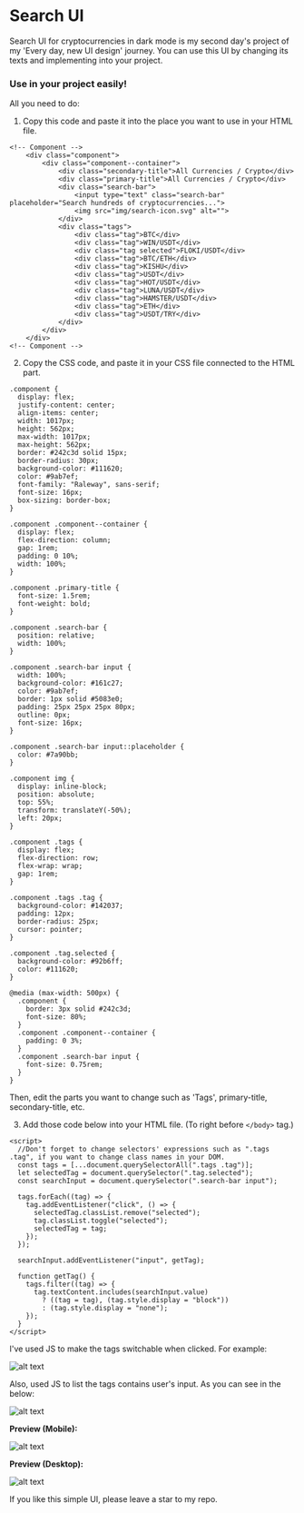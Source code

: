 # Search UI

Search UI for cryptocurrencies in dark mode is my second day's project of my 'Every day, new UI design' journey. You can use this UI by changing its texts and implementing into your project.

### Use in your project easily!

All you need to do:

1. Copy this code and paste it into the place you want to use in your HTML file.

```
<!-- Component -->
    <div class="component">
        <div class="component--container">
            <div class="secondary-title">All Currencies / Crypto</div>
            <div class="primary-title">All Currencies / Crypto</div>
            <div class="search-bar">
                <input type="text" class="search-bar" placeholder="Search hundreds of cryptocurrencies...">
                <img src="img/search-icon.svg" alt="">
            </div>
            <div class="tags">
                <div class="tag">BTC</div>
                <div class="tag">WIN/USDT</div>
                <div class="tag selected">FLOKI/USDT</div>
                <div class="tag">BTC/ETH</div>
                <div class="tag">KISHU</div>
                <div class="tag">USDT</div>
                <div class="tag">HOT/USDT</div>
                <div class="tag">LUNA/USDT</div>
                <div class="tag">HAMSTER/USDT</div>
                <div class="tag">ETH</div>
                <div class="tag">USDT/TRY</div>
            </div>
        </div>
    </div>
<!-- Component -->
```

2. Copy the CSS code, and paste it in your CSS file connected to the HTML part.

```
.component {
  display: flex;
  justify-content: center;
  align-items: center;
  width: 1017px;
  height: 562px;
  max-width: 1017px;
  max-height: 562px;
  border: #242c3d solid 15px;
  border-radius: 30px;
  background-color: #111620;
  color: #9ab7ef;
  font-family: "Raleway", sans-serif;
  font-size: 16px;
  box-sizing: border-box;
}

.component .component--container {
  display: flex;
  flex-direction: column;
  gap: 1rem;
  padding: 0 10%;
  width: 100%;
}

.component .primary-title {
  font-size: 1.5rem;
  font-weight: bold;
}

.component .search-bar {
  position: relative;
  width: 100%;
}

.component .search-bar input {
  width: 100%;
  background-color: #161c27;
  color: #9ab7ef;
  border: 1px solid #5083e0;
  padding: 25px 25px 25px 80px;
  outline: 0px;
  font-size: 16px;
}

.component .search-bar input::placeholder {
  color: #7a90bb;
}

.component img {
  display: inline-block;
  position: absolute;
  top: 55%;
  transform: translateY(-50%);
  left: 20px;
}

.component .tags {
  display: flex;
  flex-direction: row;
  flex-wrap: wrap;
  gap: 1rem;
}

.component .tags .tag {
  background-color: #142037;
  padding: 12px;
  border-radius: 25px;
  cursor: pointer;
}

.component .tag.selected {
  background-color: #92b6ff;
  color: #111620;
}

@media (max-width: 500px) {
  .component {
    border: 3px solid #242c3d;
    font-size: 80%;
  }
  .component .component--container {
    padding: 0 3%;
  }
  .component .search-bar input {
    font-size: 0.75rem;
  }
}
```

Then, edit the parts you want to change such as 'Tags', primary-title, secondary-title, etc.

3. Add those code below into your HTML file. (To right before `</body>` tag.)

```
<script>
  //Don't forget to change selectors' expressions such as ".tags .tag", if you want to change class names in your DOM.
  const tags = [...document.querySelectorAll(".tags .tag")];
  let selectedTag = document.querySelector(".tag.selected");
  const searchInput = document.querySelector(".search-bar input");

  tags.forEach((tag) => {
    tag.addEventListener("click", () => {
      selectedTag.classList.remove("selected");
      tag.classList.toggle("selected");
      selectedTag = tag;
    });
  });

  searchInput.addEventListener("input", getTag);

  function getTag() {
    tags.filter((tag) => {
      tag.textContent.includes(searchInput.value)
        ? ((tag = tag), (tag.style.display = "block"))
        : (tag.style.display = "none");
    });
  }
</script>
```

I've used JS to make the tags switchable when clicked. For example:

![alt text](https://github.com/enesoeztekin/web-ui-design/blob/main/Day-2/Design/Day-2-Switchable-Tags.gif)

Also, used JS to list the tags contains user's input. As you can see in the below:

![alt text](https://github.com/enesoeztekin/web-ui-design/blob/main/Day-2/Design/Day-2-Listing-Tags.gif)

<strong>Preview (Mobile): </strong>

![alt text](https://github.com/enesoeztekin/web-ui-design/blob/main/Day-2/Design/Day-2-Cryptocurrencies-Search-UI-Mobile.png)

<strong>Preview (Desktop): </strong>

![alt text](https://github.com/enesoeztekin/web-ui-design/blob/main/Day-2/Design/Day-2-Cryptocurrencies-Search-UI-Desktop.png)

If you like this simple UI, please leave a star to my repo.
